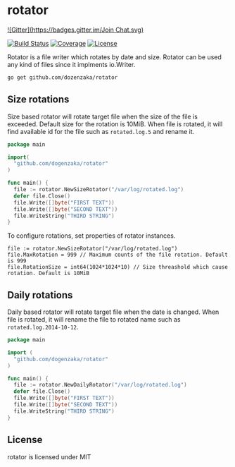 rotator
=======
[![Gitter](https://badges.gitter.im/Join Chat.svg)](https://gitter.im/dogenzaka/rotator?utm_source=badge&utm_medium=badge&utm_campaign=pr-badge&utm_content=badge)

[![Build Status](http://img.shields.io/travis/dogenzaka/rotator.svg?style=flat)](https://travis-ci.org/dogenzaka/rotator)
[![Coverage](http://img.shields.io/codecov/c/github/dogenzaka/rotator.svg?style=flat)](https://codecov.io/github/dogenzaka/rotator)
[![License](http://img.shields.io/badge/license-MIT-red.svg?style=flat)](https://github.com/dogenzaka/rotator/blob/master/LICENSE)

Rotator is a file writer which rotates by date and size. Rotator can be used any kind of files since it implments io.Writer.

```bash
go get github.com/dozenzaka/rotator
```

Size rotations
-----

Size based rotator will rotate target file when the size of the file is exceeded. Default size for the rotation is 10MiB.
When file is rotated, it will find available id for the file such as `rotated.log.5` and rename it.

```go
package main

import(
  "github.com/dogenzaka/rotator"
)

func main() {
  file := rotator.NewSizeRotator("/var/log/rotated.log")
  defer file.Close()
  file.Write([]byte("FIRST TEXT"))
  file.Write([]byte("SECOND TEXT"))
  file.WriteString("THIRD STRING")
}
```

To configure rotations, set properties of rotator instances.

```
file := rotator.NewSizeRotator("/var/log/rotated.log")
file.MaxRotation = 999 // Maximum counts of the file rotation. Default is 999
file.RotationSize = int64(1024*1024*10) // Size threashold which cause rotation. Default is 10MiB
```

Daily rotations
-----

Daily based rotator will rotate target file when the date is changed.
When file is rotated, it will rename the file to rotated name such as `rotated.log.2014-10-12`.

```go
package main

import (
  "github.com/dogenzaka/rotator"
)

func main() {
  file := rotator.NewDailyRotator("/var/log/rotated.log")
  defer file.Close()
  file.Write([]byte("FIRST TEXT"))
  file.Write([]byte("SECOND TEXT"))
  file.WriteString("THIRD STRING")
}
```

License
----
rotator is licensed under MIT

